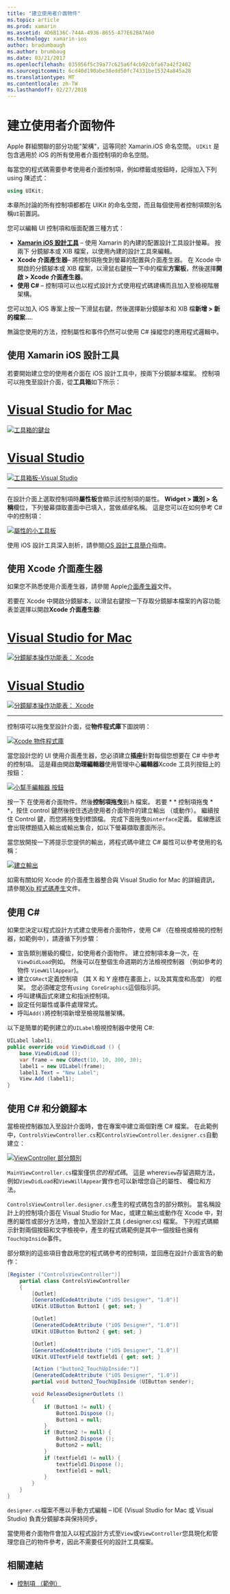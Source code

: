 ```yaml
---
title: "建立使用者介面物件"
ms.topic: article
ms.prod: xamarin
ms.assetid: 4D6B136C-744A-4936-8655-A77E62BA7A60
ms.technology: xamarin-ios
author: bradumbaugh
ms.author: brumbaug
ms.date: 03/21/2017
ms.openlocfilehash: 035956f5c39a77c625a6f4cb92cbfa67a42f2402
ms.sourcegitcommit: 6cd40d190abe38edd50fc74331be15324a845a28
ms.translationtype: MT
ms.contentlocale: zh-TW
ms.lasthandoff: 02/27/2018
---
```

# <a name="creating-user-interface-objects"></a>建立使用者介面物件

Apple 群組關聯的部分功能"架構"，這等同於 Xamarin.iOS 命名空間。 `UIKit` 是包含適用於 iOS 的所有使用者介面控制項的命名空間。

每當您的程式碼需要參考使用者介面控制項，例如標籤或按鈕時，記得加入下列 using 陳述式：

```csharp
using UIKit;
```


本章所討論的所有控制項都都在 UIKit 的命名空間，而且每個使用者控制項類別名稱`UI`前置詞。

您可以編輯 UI 控制項和版面配置三種方式：

-  **[Xamarin iOS 設計工具](~/ios/user-interface/designer/index.md)** – 使用 Xamarin 的內建的配置設計工具設計螢幕。 按兩下 分鏡腳本或 XIB 檔案，以使用內建的設計工具來編輯。
-  **Xcode 介面產生器**– 將控制項拖曳到螢幕的配置與介面產生器。 在 Xcode 中開啟的分鏡腳本或 XIB 檔案，以滑鼠右鍵按一下中的檔案**方案板**，然後選擇**開啟 > Xcode 介面產生器**。
-  **使用 C#** – 控制項可以也以程式設計方式使用程式碼建構而且加入至檢視階層架構。

您可以加入 iOS 專案上按一下滑鼠右鍵，然後選擇新分鏡腳本和 XIB 檔**新增 > 新的檔案...**.

無論您使用的方法，控制屬性和事件仍然可以使用 C# 操縱您的應用程式邏輯中。

## <a name="using-xamarin-ios-designer"></a>使用 Xamarin iOS 設計工具

若要開始建立您的使用者介面在 iOS 設計工具中，按兩下分鏡腳本檔案。 控制項可以拖曳至設計介面，從**工具箱**如下所示：

# <a name="visual-studio-for-mactabvsmac"></a>[Visual Studio for Mac](#tab/vsmac)

 [ ![](creating-ui-objects-images/image2b.png "工具箱的鍵台")](creating-ui-objects-images/image2b.png)
 
# <a name="visual-studiotabvswin"></a>[Visual Studio](#tab/vswin)

 [ ![](creating-ui-objects-images/image2b-vs.png "工具箱板-Visual Studio")](creating-ui-objects-images/image2b.png)
 
-----

在設計介面上選取控制項時**屬性板**會顯示該控制項的屬性。 **Widget > 識別 > 名稱**欄位，下列螢幕擷取畫面中已填入，當做*插座*名稱。 這是您可以在如何參考 C# 中的控制項：

 [ ![](creating-ui-objects-images/image3b.png "屬性的小工具板")](creating-ui-objects-images/image3b.png)

使用 iOS 設計工具深入剖析，請參閱[iOS 設計工具簡介](~/ios/user-interface/designer/introduction.md)指南。

## <a name="using-xcode-interface-builder"></a>使用 Xcode 介面產生器

如果您不熟悉使用介面產生器，請參閱 Apple[介面產生器](https://developer.apple.com/xcode/interface-builder/)文件。

若要在 Xcode 中開啟分鏡腳本，以滑鼠右鍵按一下存取分鏡腳本檔案的內容功能表並選擇以開啟**Xcode 介面產生器**:

# <a name="visual-studio-for-mactabvsmac"></a>[Visual Studio for Mac](#tab/vsmac)

 [ ![](creating-ui-objects-images/imagexcode.png "分鏡腳本操作功能表： Xcode")](creating-ui-objects-images/imagexcode.png)
 
# <a name="visual-studiotabvswin"></a>[Visual Studio](#tab/vswin)

[ ![](creating-ui-objects-images/imagexcode-vs.png "分鏡腳本操作功能表： Xcode")](creating-ui-objects-images/imagexcode-vs.png)

-----

控制項可以拖曳至設計介面，從**物件程式庫**下圖說明：

 [ ![](creating-ui-objects-images/image5a.png "Xcode 物件程式庫")](creating-ui-objects-images/image5a.png)

當您設計您的 UI 使用介面產生器，您必須建立**插座**針對每個您想要在 C# 中參考的控制項。 這是藉由開啟**助理編輯器**使用管理中心**編輯器**Xcode 工具列按鈕上的按鈕：

 [ ![](creating-ui-objects-images/image6a.png "小幫手編輯器 按鈕")](creating-ui-objects-images/image6a.png)

按一下 在使用者介面物件。然後**控制項拖曳**到.h 檔案。 若要 * * 控制項拖曳 * *，按住 control 鍵然後按住透過使用者介面物件的建立輸出 （或動作）。 繼續按住 Control 鍵，而您將拖曳到標頭檔。 完成下面拖曳`@interface`定義。 藍線應該會出現標題插入輸出或輸出集合，如以下螢幕擷取畫面所示。

當您放開按一下將提示您提供的輸出，將程式碼中建立 C# 屬性可以參考使用的名稱：

 [ ![](creating-ui-objects-images/image8a.png "建立輸出")](creating-ui-objects-images/image8a.png)

如需有關如何 Xcode 的介面產生器整合與 Visual Studio for Mac 的詳細資訊，請參閱[Xib 程式碼產生](~/ios/internals/xib-code-generation.md#generated)文件。

##  <a name="using-c"></a>使用 C#

如果您決定以程式設計方式建立使用者介面物件，使用 C# （在檢視或檢視的控制器，如範例中），請遵循下列步驟：

-  宣告類別層級的欄位，如使用者介面物件。 建立控制項本身一次，在`ViewDidLoad`例如。 然後可以在整個生命週期的方法檢視控制器 （例如參考的物件
`ViewWillAppear`)。
-  建立`CGRect`定義控制項 （其 X 和 Y 座標在畫面上，以及其寬度和高度） 的框架。 您必須確定您有`using CoreGraphics`這個指示詞。
-  呼叫建構函式來建立和指派控制項。
-  設定任何屬性或事件處理常式。
-  呼叫`Add()`將控制項新增至檢視階層架構。

以下是簡單的範例建立的`UILabel`檢視控制器中使用 C#:

```csharp
UILabel label1;
public override void ViewDidLoad () {
    base.ViewDidLoad ();
    var frame = new CGRect(10, 10, 300, 30);
    label1 = new UILabel(frame);
    label1.Text = "New Label";
    View.Add (label1);
}
```

<a name="partial_classes" />

## <a name="using-c-and-storyboards"></a>使用 C# 和分鏡腳本

當檢視控制器加入至設計介面時，會在專案中建立兩個對應 C# 檔案。 在此範例中，`ControlsViewController.cs`和`ControlsViewController.designer.cs`自動建立：

 [ ![](creating-ui-objects-images/image9b.png "ViewController 部分類別")](creating-ui-objects-images/image9b.png)

`MainViewController.cs`檔案僅供*您的程式碼*。 這是 where`View`存留週期方法，例如`ViewDidLoad`和`ViewWillAppear`實作也可以新增您自己的屬性、 欄位和方法。

`ControlsViewController.designer.cs`產生的程式碼包含的部分類別。 當名稱設計上的控制項介面在 Visual Studio for Mac，或建立輸出或動作在 Xcode 中，對應的屬性或部分方法時，會加入至設計工具 (.designer.cs) 檔案。 下列程式碼顯示針對兩個按鈕和文字檢視中，產生的程式碼範例是其中一個按鈕也擁有`TouchUpInside`事件。

部分類別的這些項目會啟用您的程式碼參考的控制項，並回應在設計介面宣告的動作：

```csharp
[Register ("ControlsViewController")]
    partial class ControlsViewController
    {
        [Outlet]
        [GeneratedCodeAttribute ("iOS Designer", "1.0")]
        UIKit.UIButton Button1 { get; set; }

        [Outlet]
        [GeneratedCodeAttribute ("iOS Designer", "1.0")]
        UIKit.UIButton Button2 { get; set; }

        [Outlet]
        [GeneratedCodeAttribute ("iOS Designer", "1.0")]
        UIKit.UITextField textfield1 { get; set; }

        [Action ("button2_TouchUpInside:")]
        [GeneratedCodeAttribute ("iOS Designer", "1.0")]
        partial void button2_TouchUpInside (UIButton sender);

        void ReleaseDesignerOutlets ()
        {
            if (Button1 != null) {
                Button1.Dispose ();
                Button1 = null;
            }
            if (Button2 != null) {
                Button2.Dispose ();
                Button2 = null;
            }
            if (textfield1 != null) {
                textfield1.Dispose ();
                textfield1 = null;
            }
        }
    }
}
```

`designer.cs`檔案不應以手動方式編輯 – IDE (Visual Studio for Mac 或 Visual Studio) 負責分鏡腳本與保持同步。

當使用者介面物件會加入以程式設計方式至`View`或`ViewController`您具現化和管理您自己的物件參考，因此不需要任何的設計工具檔案。



## <a name="related-links"></a>相關連結

- [控制項 （範例）](https://developer.xamarin.com/samples/Controls/)
